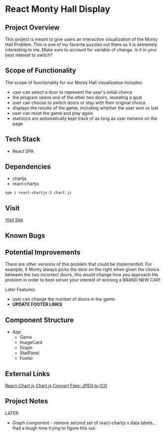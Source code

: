 # React Monty Hall Display

## Project Overview

This project is meant to give users an interactive visualization of the Monty Hall Problem. This is one of my favorite puzzles out there as it is extremely interesting to me. Make sure to account for variable of change. Is it in your best interest to switch?

## Scope of Functionality

The scope of functionality for our Monty Hall visualization includes:
- user can select a door to represent the user's initial choice
- the program opens one of the other two doors, revealing a goat
- user can choose to switch doors or stay with their original choice.
- displays the results of the game, including whether the user won or lost
- user can reset the game and play again
- statistics are automatically kept track of as long as user remains on the page

## Tech Stack
- React SPA

## Dependencies
- chartjs
- react-chartjs
~~~
npm i react-chartjs-2 chart.js
~~~

## Visit
[Visit Site](https://react-monty-hall-display.netlify.app/)

## Known Bugs

## Potential Improvements

There are other versions of this problem that could be implemented. For example, if Monty always picks the door on the right when given the choice between the two incorrect doors, this would change how you approach the problem in order to best server your interest of winning a BRAND NEW CAR!

Later Features:
- user can change the number of doors in the game.
- **UPDATE FOOTER LINKS**

## Component Structure

- App
    - Game
    - ImageCard
    - Graph
    - StatPanel
    - Footer

## External Links
[React-Chart.js](https://react-chartjs-2.js.org/components/)
[Chart.js](https://github.com/chartjs)
[Convert Files: JPEG to ICO](https://www.zamzar.com/convert/jpg-to-ico/)

## Project Notes
LATER
- Graph component - remove second set of react-chartjs x data labels... Had a tough time trying to figure this out.